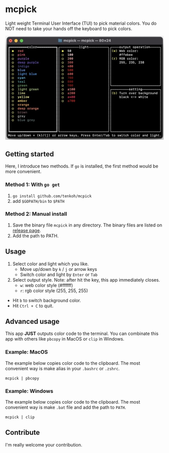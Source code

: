 # mcpick
Light weight Terminal User Interface (TUI) to pick material colors.
You do NOT need to take your hands off the keyboard to pick colors.

![screenshot](screenshot.jpeg)

## Getting started
Here, I introduce two methods. If `go` is installed, the first method would be more convenient.

### Method 1: With `go get`
1. `go install github.com/tenkoh/mcpick`
2. add `$GOPATH/bin` to `$PATH`

### Method 2: Manual install
1. Save the binary file `mcpick` in any directory. The binary files are listed on [release page](https://github.com/tenkoh/mcpick/releases).
1. Add the path to PATH.

## Usage
1. Select color and light which you like.
    - Move up/down by `k` / `j` or arrow keys
    - Switch color and light by `Enter` or `Tab`
2. Select output style. Note: after hit the key, this app immediately closes.
    - `w`: web color style (#ffffff)
    - `r`: rgb color style (255, 255, 255)

- Hit `b` to switch background color.
- Hit `Ctrl + C` to quit.

## Advanced usage
This app **JUST** outputs color code to the terminal. You can combinate this app with others like `pbcopy` in MacOS or `clip` in Windows.

### Example: MacOS
The example below copies color code to the clipboard. The most convenient way is make alias in your `.bashrc` or `.zshrc`.

```shell
mcpick | pbcopy
```

### Example: Windows
The example below copies color code to the clipboard. The most convenient way is make `.bat` file and add the path to `PATH`.

```shell
mcpick | clip
```

## Contribute
I'm really welcome your contribution.